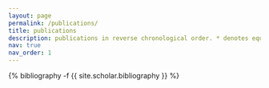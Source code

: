 ```yaml
---
layout: page
permalink: /publications/
title: publications
description: publications in reverse chronological order. * denotes equal contribution.
nav: true
nav_order: 1
---
```

<!-- _pages/publications.md -->
<div class="publications">

{% bibliography -f {{ site.scholar.bibliography }} %}

</div>
